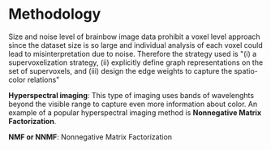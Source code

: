 # Methodology
Size and noise level of brainbow image data prohibit a voxel level approach since the dataset size is so large and individual analysis of each voxel could lead to misinterpretation due to noise. Therefore the strategy used is "(i) a supervoxelization strategy, (ii) explicitly define graph representations on the set of supervoxels, and (iii) design the edge weights to capture the spatio-color relations"

**Hyperspectral imaging**: This type of imaging uses bands of wavelenghts beyond the visible range to capture even more information about color. An example of a popular hyperspectral imaging method is **Nonnegative Matrix Factorization**.

**NMF or NNMF**: Nonnegative Matrix Factorization 
